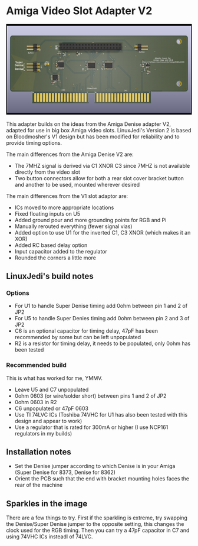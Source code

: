 # Amiga Video Slot Adapter V2

![Amiga 2000 Slot](videoslotadapter.png)

This adapter builds on the ideas from the Amiga Denise adapter V2, adapted for use in big box Amiga video slots. LinuxJedi's Version 2 is based on Bloodmosher's V1 design but has been modified for reliability and to provide timing options.

The main differences from the Amiga Denise V2 are:
- The 7MHZ signal is derived via C1 XNOR C3 since 7MHZ is not available directly from the video slot
- Two button connectors allow for both a rear slot cover bracket button and another to be used, mounted wherever desired

The main differences from the V1 slot adaptor are:
- ICs moved to more appropriate locations
- Fixed floating inputs on U5
- Added ground pour and more grounding points for RGB and Pi
- Manually rerouted everything (fewer signal vias)
- Added option to use U1 for the inverted C1, C3 XNOR (which makes it an XOR)
- Added RC based delay option
- Input capacitor added to the regulator
- Rounded the corners a little more

## LinuxJedi's build notes

### Options

 - For U1 to handle Super Denise timing add 0ohm between pin 1 and 2 of JP2
 - For U5 to handle Super Denies timing add 0ohm between pin 2 and 3 of JP2
 - C6 is an optional capacitor for timing delay, 47pF has been recommended by some but can be left unpopulated
 - R2 is a resistor for timing delay, it needs to be populated, only 0ohm has been tested

### Recommended build

This is what has worked for me, YMMV.

 - Leave U5 and C7 unpopulated
 - 0ohm 0603 (or wire/solder short) between pins 1 and 2 of JP2
 - 0ohm 0603 in R2
 - C6 unpopulated or 47pF 0603
 - Use TI 74LVC ICs (Toshiba 74VHC for U1 has also been tested with this design and appear to work)
 - Use a regulator that is rated for 300mA or higher (I use NCP161 regulators in my builds)

## Installation notes

- Set the Denise jumper according to which Denise is in your Amiga (Super Denise for 8373, Denise for 8362)
- Orient the PCB such that the end with bracket mounting holes faces the rear of the machine

## Sparkles in the image

There are a few things to try. First if the sparkling is extreme, try swapping the Denise/Super Denise jumper to the opposite setting, this changes the clock used for the RGB timing. Then you can try a 47pF capacitor in C7 and using 74VHC ICs insteadl of 74LVC.
